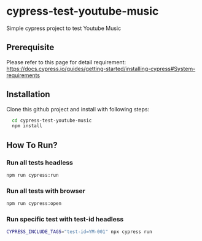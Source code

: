 # cypress-test-youtube-music
Simple cypress project to test Youtube Music

## Prerequisite
Please refer to this page for detail requirement: https://docs.cypress.io/guides/getting-started/installing-cypress#System-requirements

## Installation
Clone this github project and install with following steps: 
```bash
  cd cypress-test-youtube-music
  npm install
```
    

##  How To Run?

### Run all tests headless
```bash
npm run cypress:run
```

### Run all tests with browser
```bash
npm run cypress:open
```

### Run specific test with test-id headless
```bash
CYPRESS_INCLUDE_TAGS="test-id=YM-001" npx cypress run
```
